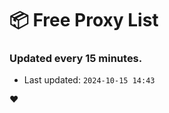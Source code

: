 # :package: Free Proxy List
### Updated every 15 minutes.

- Last updated: `2024-10-15 14:43`

:heart:
